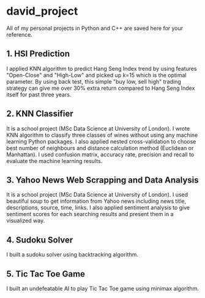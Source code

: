 # david_project

All of my personal projects in Python and C++ are saved here for your reference.

## 1. HSI Prediction
I applied KNN algorithm to predict Hang Seng Index trend by using features "Open-Close" and "High-Low" and picked up k=15 which is the optimal parameter. By using back test, this simple "buy low, sell high" trading strategy can give me over 30% extra return compared to Hang Seng Index itself for past three years.

## 2. KNN Classifier
It is a school project (MSc Data Science at University of London). I wrote KNN algorithm to classify three classes of wines without using any machine learning Python packages. I also applied nested cross-validation to choose best number of neighbours and distance calculation method (Euclidean or Manhattan). I used confusion matrix, accuracy rate, precision and recall to evaluate the machine learning results.

## 3. Yahoo News Web Scrapping and Data Analysis
It is a school project (MSc Data Science at University of London). I used beautiful soup to get information from Yahoo news including news title, descriptions, source, time, links. I also applied sentiment analysis to give sentiment scores for each searching results and present them in a visualized way.

## 4. Sudoku Solver
I built a sudoku solver using backtracking algorithm.

## 5. Tic Tac Toe Game
I built an undefeatable AI to play Tic Tac Toe game using minimax algorithm.
